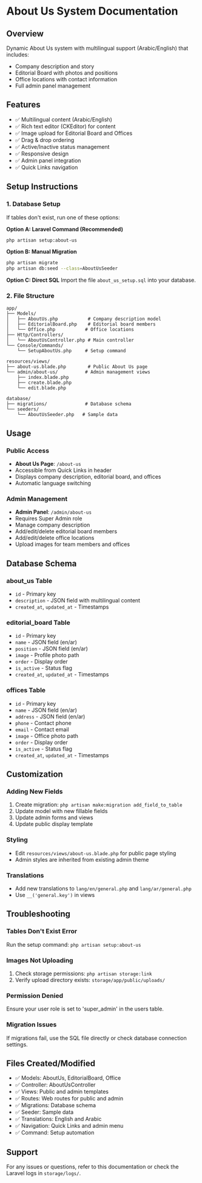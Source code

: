 # About Us System Documentation

## Overview
Dynamic About Us system with multilingual support (Arabic/English) that includes:
- Company description and story
- Editorial Board with photos and positions
- Office locations with contact information
- Full admin panel management

## Features
- ✅ Multilingual content (Arabic/English)
- ✅ Rich text editor (CKEditor) for content
- ✅ Image upload for Editorial Board and Offices
- ✅ Drag & drop ordering
- ✅ Active/Inactive status management
- ✅ Responsive design
- ✅ Admin panel integration
- ✅ Quick Links navigation

## Setup Instructions

### 1. Database Setup
If tables don't exist, run one of these options:

**Option A: Laravel Command (Recommended)**
```bash
php artisan setup:about-us
```

**Option B: Manual Migration**
```bash
php artisan migrate
php artisan db:seed --class=AboutUsSeeder
```

**Option C: Direct SQL**
Import the file `about_us_setup.sql` into your database.

### 2. File Structure
```
app/
├── Models/
│   ├── AboutUs.php           # Company description model
│   ├── EditorialBoard.php    # Editorial board members
│   └── Office.php           # Office locations
├── Http/Controllers/
│   └── AboutUsController.php # Main controller
└── Console/Commands/
    └── SetupAboutUs.php     # Setup command

resources/views/
├── about-us.blade.php        # Public About Us page
└── admin/about-us/          # Admin management views
    ├── index.blade.php
    ├── create.blade.php
    └── edit.blade.php

database/
├── migrations/              # Database schema
└── seeders/
    └── AboutUsSeeder.php   # Sample data
```

## Usage

### Public Access
- **About Us Page**: `/about-us`
- Accessible from Quick Links in header
- Displays company description, editorial board, and offices
- Automatic language switching

### Admin Management
- **Admin Panel**: `/admin/about-us`
- Requires Super Admin role
- Manage company description
- Add/edit/delete editorial board members
- Add/edit/delete office locations
- Upload images for team members and offices

## Database Schema

### about_us Table
- `id` - Primary key
- `description` - JSON field with multilingual content
- `created_at`, `updated_at` - Timestamps

### editorial_board Table
- `id` - Primary key
- `name` - JSON field (en/ar)
- `position` - JSON field (en/ar)
- `image` - Profile photo path
- `order` - Display order
- `is_active` - Status flag
- `created_at`, `updated_at` - Timestamps

### offices Table
- `id` - Primary key
- `name` - JSON field (en/ar)
- `address` - JSON field (en/ar)
- `phone` - Contact phone
- `email` - Contact email
- `image` - Office photo path
- `order` - Display order
- `is_active` - Status flag
- `created_at`, `updated_at` - Timestamps

## Customization

### Adding New Fields
1. Create migration: `php artisan make:migration add_field_to_table`
2. Update model with new fillable fields
3. Update admin forms and views
4. Update public display template

### Styling
- Edit `resources/views/about-us.blade.php` for public page styling
- Admin styles are inherited from existing admin theme

### Translations
- Add new translations to `lang/en/general.php` and `lang/ar/general.php`
- Use `__('general.key')` in views

## Troubleshooting

### Tables Don't Exist Error
Run the setup command: `php artisan setup:about-us`

### Images Not Uploading
1. Check storage permissions: `php artisan storage:link`
2. Verify upload directory exists: `storage/app/public/uploads/`

### Permission Denied
Ensure your user role is set to 'super_admin' in the users table.

### Migration Issues
If migrations fail, use the SQL file directly or check database connection settings.

## Files Created/Modified
- ✅ Models: AboutUs, EditorialBoard, Office
- ✅ Controller: AboutUsController
- ✅ Views: Public and admin templates
- ✅ Routes: Web routes for public and admin
- ✅ Migrations: Database schema
- ✅ Seeder: Sample data
- ✅ Translations: English and Arabic
- ✅ Navigation: Quick Links and admin menu
- ✅ Command: Setup automation

## Support
For any issues or questions, refer to this documentation or check the Laravel logs in `storage/logs/`.
